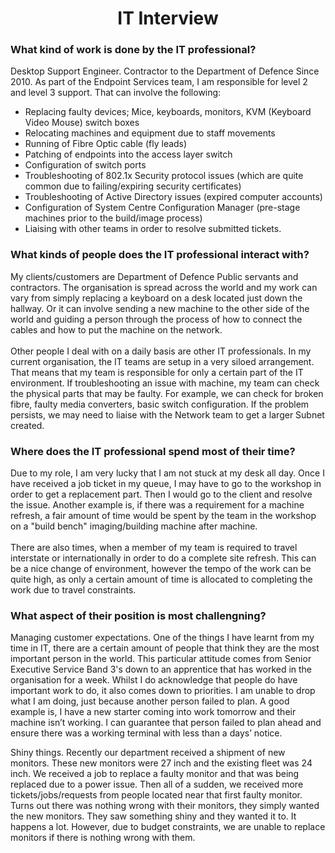 # <center> IT Interview </center>

### What kind of work is done by the IT professional?

Desktop Support Engineer. Contractor to the Department of Defence Since 2010.
As part of the Endpoint Services team, I am responsible for level 2 and level 3 support. That can involve the following:
-	Replacing faulty devices; Mice, keyboards, monitors, KVM (Keyboard Video Mouse) switch boxes
-	Relocating machines and equipment due to staff movements 
-	Running of Fibre Optic cable (fly leads)
-	Patching of endpoints into the access layer switch
-	Configuration of switch ports
-	Troubleshooting of 802.1x Security protocol issues (which are quite common due to failing/expiring security certificates)
-	Troubleshooting of Active Directory issues (expired computer accounts)
-	Configuration of System Centre Configuration Manager (pre-stage machines prior to the build/image process)
-	Liaising with other teams in order to resolve submitted tickets.


### What kinds of people does the IT professional interact with?


My clients/customers are Department of Defence Public servants and contractors. The organisation is spread across the world and my work can vary from simply replacing a keyboard on a desk located just down the hallway. Or it can involve sending a new machine to the other side of the world and guiding a person through the process of how to connect the cables and how to put the machine on the network. <br><br>
Other people I deal with on a daily basis are other IT professionals. In my current organisation, the IT teams are setup in a very siloed arrangement. That means that my team is responsible for only a certain part of the IT environment. If troubleshooting an issue with machine, my team can check the physical parts that may be faulty. For example, we can check for broken fibre, faulty media converters, basic switch configuration. If the problem persists, we may need to liaise with the Network team to get a larger Subnet created. 


### Where does the IT professional spend most of their time?

Due to my role, I am very lucky that I am not stuck at my desk all day. Once I have received a job ticket in my queue, I may have to go to the workshop in order to get a replacement part. Then I would go to the client and resolve the issue. Another example is, if there was a requirement for a machine refresh, a fair amount of time would be spent by the team in the workshop on a "build bench" imaging/building machine after machine. <br><br>
There are also times, when a member of my team is required to travel interstate or internationally in order to do a complete site refresh. 
This can be a nice change of environment, however the tempo of the work can be quite high, as only a certain amount of time is allocated to 
completing the work due to travel constraints.


### What aspect of their position is most challengning?

Managing customer expectations. One of the things I have learnt from my time in IT, there are a certain amount of people that think they are the most important person in the world. This particular attitude comes from Senior Executive Service Band 3's down to an apprentice that has worked in the organisation for a week. Whilst I do acknowledge that people do have important work to do, it also comes down to priorities. I am unable to drop what I am doing, just because another person failed to plan. A good example is, I have a new starter coming into work tomorrow and their machine isn’t working. I can guarantee that person failed to plan ahead and ensure there was a working terminal with less than a days’ notice. 

Shiny things. Recently our department received a shipment of new monitors. These new monitors were 27 inch and the existing fleet was 24 inch. We received a job to replace a faulty monitor and that was being replaced due to a power issue. Then all of a sudden, we received more tickets/jobs/requests from people located near that first faulty monitor. Turns out there was nothing wrong with their monitors, they simply wanted the new monitors. They saw something shiny and they wanted it to. It happens a lot. However, due to budget constraints, we are unable to replace monitors if there is nothing wrong with them.

